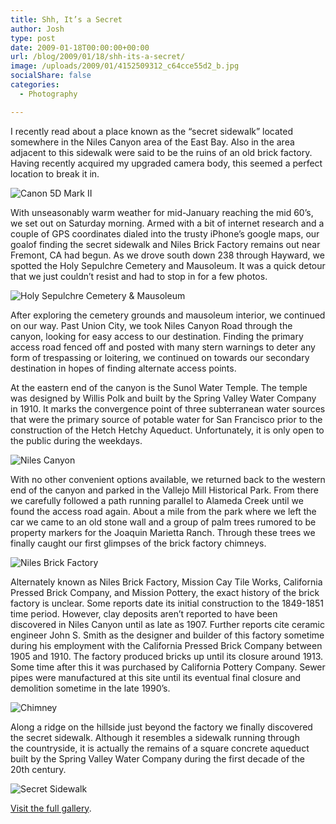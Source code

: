 ```yaml
---
title: Shh, It’s a Secret
author: Josh
type: post
date: 2009-01-18T00:00:00+00:00
url: /blog/2009/01/18/shh-its-a-secret/
image: /uploads/2009/01/4152509312_c64cce55d2_b.jpg
socialShare: false
categories:
  - Photography

---
```


I recently read about a place known as the “secret sidewalk” located somewhere in the Niles Canyon area of the East Bay. Also in the area adjacent to this sidewalk were said to be the ruins of an old brick factory. Having recently acquired my upgraded camera body, this seemed a perfect location to break it in.

![Canon 5D Mark II](/images/secret-sidewalk/4161385696_e9ce30fb95.jpg)

With unseasonably warm weather for mid-January reaching the mid 60’s, we set out on Saturday morning. Armed with a bit of internet research and a couple of GPS coordinates dialed into the trusty iPhone’s google maps, our goalof finding the secret sidewalk and Niles Brick Factory remains out near Fremont, CA had begun. As we drove south down 238 through Hayward, we spotted the Holy Sepulchre Cemetery and Mausoleum. It was a quick detour that we just couldn’t resist and had to stop in for a few photos.

![Holy Sepulchre Cemetery & Mausoleum](/images/secret-sidewalk/4151679455_576362ae67.jpg)

After exploring the cemetery grounds and mausoleum interior, we continued on our way. Past Union City, we took Niles Canyon Road through the canyon, looking for easy access to our destination. Finding the primary access road fenced off and posted with many stern warnings to deter any form of trespassing or loitering, we continued on towards our secondary destination in hopes of finding alternate access points.

At the eastern end of the canyon is the Sunol Water Temple. The temple was designed by Willis Polk and built by the Spring Valley Water Company in 1910. It marks the convergence point of three subterranean water sources that were the primary source of potable water for San Francisco prior to the construction of the Hetch Hetchy Aqueduct. Unfortunately, it is only open to the public during the weekdays.

![Niles Canyon](/images/secret-sidewalk/4152475086_a103816b3f.jpg)

With no other convenient options available, we returned back to the western end of the canyon and parked in the Vallejo Mill Historical Park. From there we carefully followed a path running parallel to Alameda Creek until we found the access road again. About a mile from the park where we left the car we came to an old stone wall and a group of palm trees rumored to be property markers for the Joaquin Marietta Ranch. Through these trees we finally caught our first glimpses of the brick factory chimneys.

![Niles Brick Factory](/images/secret-sidewalk/4151716977_353bab52d8.jpg)

Alternately known as Niles Brick Factory, Mission Cay Tile Works, California Pressed Brick Company, and Mission Pottery, the exact history of the brick factory is unclear. Some reports date its initial construction to the 1849-1851 time period. However, clay deposits aren’t reported to have been discovered in Niles Canyon until as late as 1907. Further reports cite ceramic engineer John S. Smith as the designer and builder of this factory sometime during his employment with the California Pressed Brick Company between 1905 and 1910. The factory produced bricks up until its closure around 1913. Some time after this it was purchased by California Pottery Company. Sewer pipes were manufactured at this site until its eventual final closure and demolition sometime in the late 1990’s.

![Chimney](/images/secret-sidewalk/4152485056_ebde808232.jpg)

Along a ridge on the hillside just beyond the factory we finally discovered the secret sidewalk. Although it resembles a sidewalk running through the countryside, it is actually the remains of a square concrete aqueduct built by the Spring Valley Water Company during the first decade of the 20th century.

![Secret Sidewalk](/images/secret-sidewalk/4151736449_bc5a9a1169.jpg)


[Visit the full gallery](/gallery/secret-sidewalk).
